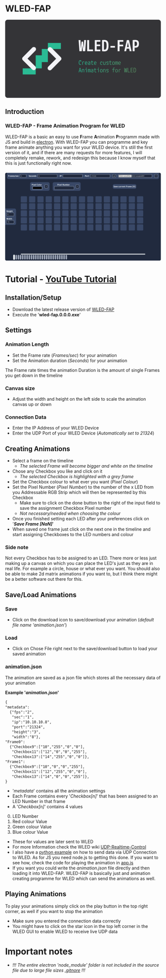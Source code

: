 # WLED-FAP

![Project Banner](https://github.com/RolandDaum/WLED-FAP/blob/master/docs/wledfap_banner.png?raw=true)

## Introduction
### WLED-FAP - Frame Animation Program for WLED

WLED-FAP is a basic an easy to use **F**rame **A**nimation **P**rogramm made with JS and build in [electron](https://github.com/electron/). With WLED-FAP you can programme and key frame animate anything you want for your WLED device. It's still the first version of it, and if there are many requests for more features, I will completely remake, rework, and redesign this because I know myself that this is just functionally right now.

### ![WLED-FAP UI](/img/WLED-FAPUI.png)

# Tutorial - [YouTube Tutorial](https://youtu.be/ivSfaMmUXWA)
## Installation/Setup
- Download the latest release version of [WLED-FAP](https://github.com/RolandDaum/WLED-FAP/releases)
- Execute the '**wled-fap.0.0.0.exe**'

## Settings
### Animation Length
- Set the Frame rate (*Frames/sec*) for your animation
- Set the Animation duration (*Seconds*) for your animation

The Frame rate times the animation Duration is the amount of single Frames you get down in the timeline

### Canvas size
- Adjust the width and height on the left side to scale the animation canvas up or down

### Connection Data
- Enter the IP Address of your WLED Device
- Enter the UDP Port of your WLED Device (*Automatically set to 21324*)

## Creating Animations
- Select a frame on the timeline
  - *The selected Frame will become bigger and white on the timeline*
- Chose any Checkbox you like and click on it
  - *The selected Checkbox is highlighted with a grey frame*
- Set the Checkbox colour to what ever you want (*Pixel Colour*)
- Set the Pixel Number (*Pixel Number*) to the number of the x LED from you Addressable RGB Strip which will then be represented by this Checkbox
  - Make sure to click on the done button to the right of the input field to save the assignment Checkbox Pixel number
  - *Not necessary/needed when choosing the colour*
- Once you finished setting each LED after your preferences click on '**_Save Frame [NaN]_**'
- When saved one frame just click on the next one in the timeline and start assigning Checkboxes to the LED numbers and colour
### Side note
Not every Checkbox has to be assigned to an LED. There more or less just making up a canvas on which you can place the LED's just as they are in real life. For example a circle, house or what ever you want. You should also be able to make 2d matrix animations if you want to, but I think there might be a better software out there for this.

## Save/Load Animations
### Save
- Click on the download icon to save/download your animation (*default file name 'animation.json'*)
### Load
- Click on Chose File right next to the save/download button to load your saved animation
### animation.json
The animation are saved as a json file which stores all the necessary data of your animation

**Example '*animation.json*'**
```
{
"metadata":
  {"fps":"2",
   "sec":"1",
   "ip":"10.10.10.8",
   "port":"21324",
   "height":"3",
   "width":"8"},
"Frame0":
  {"Checkbox9":["10","255","0","0"],
   "Checkbox11":["12","0","0","255"],
   "Checkbox13":["14","255","0","0"]},
"Frame1":
  {"Checkbox9":["10","0","0","255"],
   "Checkbox11":["12","255","0","0"],
   "Checkbox13":["14","0","0","255"]},
}
```
- '*metadata*' contains all the animation settings
- Each Frame contains every '*Checkbox[n]*' that has been assigned to an LED Number in that frame
- A '*Checkbox[n]*' contains 4 values
0. LED Number
1. Red colour Value
2. Green colour Value
3. Blue colour Value
- These for values are later sent to WLED
- For more Information check the WLED wiki [UDP-Realtime-Control](https://github.com/Aircoookie/WLED/wiki/UDP-Realtime-Control)
- I also have a [python example](https://github.com/RolandDaum/WLED-UDP-Realtime-Controll-Python-JavaScript/blob/master/WLEDUDP.py) on how to send data via UDP Connection to WLED. As for JS you need node.js to getting this done. If you want to see how, check the code for playing the animation in [app.js](https://github.com/RolandDaum/WLED-FAP/blob/aa4fec2964188d56c0c7effebc51e7fc3808f334/app.js#L198)
- If you want you could write the *animation.json* file directly and then loading it into WLED-FAP. WLED-FAP is basically just and animation creating programme for WLED which can send the animations as well.

## Playing Animations
To play your animations simply click on the play button in the top right corner, as well if you want to stop the animation
- Make sure you entered the connection data correctly
- You might have to click on the star icon in the top left corner in the WLED GUI to enable WLED to receive live UDP data

# Important notes
- *!!! The entire electron 'node_module' folder is not included in the source file due to large file sizes [.gitnore](https://github.com/RolandDaum/WLED-FAP/blob/master/.gitignore) !!!*